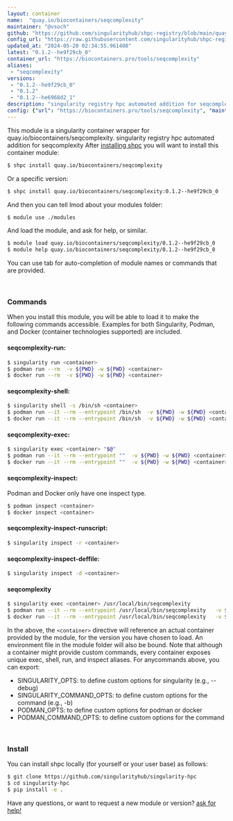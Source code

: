 ```yaml
---
layout: container
name:  "quay.io/biocontainers/seqcomplexity"
maintainer: "@vsoch"
github: "https://github.com/singularityhub/shpc-registry/blob/main/quay.io/biocontainers/seqcomplexity/container.yaml"
config_url: "https://raw.githubusercontent.com/singularityhub/shpc-registry/main/quay.io/biocontainers/seqcomplexity/container.yaml"
updated_at: "2024-05-20 02:34:55.961408"
latest: "0.1.2--he9f29cb_0"
container_url: "https://biocontainers.pro/tools/seqcomplexity"
aliases:
 - "seqcomplexity"
versions:
 - "0.1.2--he9f29cb_0"
 - "0.1.2"
 - "0.1.2--he6968d2_1"
description: "singularity registry hpc automated addition for seqcomplexity"
config: {"url": "https://biocontainers.pro/tools/seqcomplexity", "maintainer": "@vsoch", "description": "singularity registry hpc automated addition for seqcomplexity", "latest": {"0.1.2--he9f29cb_0": "sha256:acecac06c0b33fcfa38b9053dc19f217e88f939f0499d4e9e88515447c496d20"}, "tags": {"0.1.2--he9f29cb_0": "sha256:acecac06c0b33fcfa38b9053dc19f217e88f939f0499d4e9e88515447c496d20", "0.1.2": "sha256:e04769b948f69a299573f3d793df950bbc44da54789db89db6b559ccce440d69", "0.1.2--he6968d2_1": "sha256:6e39321ef49a1c53a5658e21113df1062cffff41b340e50ced6e67856d456a25"}, "docker": "quay.io/biocontainers/seqcomplexity", "aliases": {"seqcomplexity": "/usr/local/bin/seqcomplexity"}}
---
```


This module is a singularity container wrapper for quay.io/biocontainers/seqcomplexity.
singularity registry hpc automated addition for seqcomplexity
After [installing shpc](#install) you will want to install this container module:


```bash
$ shpc install quay.io/biocontainers/seqcomplexity
```

Or a specific version:

```bash
$ shpc install quay.io/biocontainers/seqcomplexity:0.1.2--he9f29cb_0
```

And then you can tell lmod about your modules folder:

```bash
$ module use ./modules
```

And load the module, and ask for help, or similar.

```bash
$ module load quay.io/biocontainers/seqcomplexity/0.1.2--he9f29cb_0
$ module help quay.io/biocontainers/seqcomplexity/0.1.2--he9f29cb_0
```

You can use tab for auto-completion of module names or commands that are provided.

<br>

### Commands

When you install this module, you will be able to load it to make the following commands accessible.
Examples for both Singularity, Podman, and Docker (container technologies supported) are included.

#### seqcomplexity-run:

```bash
$ singularity run <container>
$ podman run --rm  -v ${PWD} -w ${PWD} <container>
$ docker run --rm  -v ${PWD} -w ${PWD} <container>
```

#### seqcomplexity-shell:

```bash
$ singularity shell -s /bin/sh <container>
$ podman run --it --rm --entrypoint /bin/sh  -v ${PWD} -w ${PWD} <container>
$ docker run --it --rm --entrypoint /bin/sh  -v ${PWD} -w ${PWD} <container>
```

#### seqcomplexity-exec:

```bash
$ singularity exec <container> "$@"
$ podman run --it --rm --entrypoint ""  -v ${PWD} -w ${PWD} <container> "$@"
$ docker run --it --rm --entrypoint ""  -v ${PWD} -w ${PWD} <container> "$@"
```

#### seqcomplexity-inspect:

Podman and Docker only have one inspect type.

```bash
$ podman inspect <container>
$ docker inspect <container>
```

#### seqcomplexity-inspect-runscript:

```bash
$ singularity inspect -r <container>
```

#### seqcomplexity-inspect-deffile:

```bash
$ singularity inspect -d <container>
```


#### seqcomplexity

```bash
$ singularity exec <container> /usr/local/bin/seqcomplexity
$ podman run --it --rm --entrypoint /usr/local/bin/seqcomplexity   -v ${PWD} -w ${PWD} <container> -c " $@"
$ docker run --it --rm --entrypoint /usr/local/bin/seqcomplexity   -v ${PWD} -w ${PWD} <container> -c " $@"
```



In the above, the `<container>` directive will reference an actual container provided
by the module, for the version you have chosen to load. An environment file in the
module folder will also be bound. Note that although a container
might provide custom commands, every container exposes unique exec, shell, run, and
inspect aliases. For anycommands above, you can export:

 - SINGULARITY_OPTS: to define custom options for singularity (e.g., --debug)
 - SINGULARITY_COMMAND_OPTS: to define custom options for the command (e.g., -b)
 - PODMAN_OPTS: to define custom options for podman or docker
 - PODMAN_COMMAND_OPTS: to define custom options for the command

<br>

### Install

You can install shpc locally (for yourself or your user base) as follows:

```bash
$ git clone https://github.com/singularityhub/singularity-hpc
$ cd singularity-hpc
$ pip install -e .
```

Have any questions, or want to request a new module or version? [ask for help!](https://github.com/singularityhub/singularity-hpc/issues)